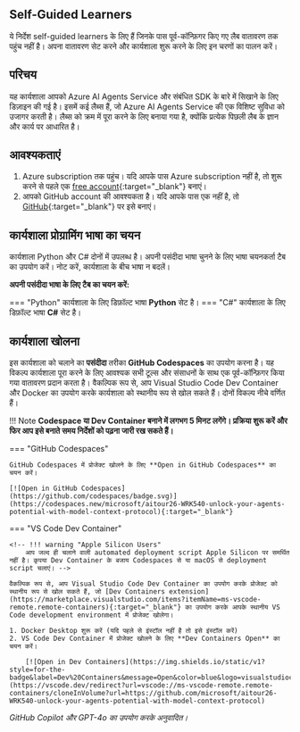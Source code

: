 ## Self-Guided Learners

ये निर्देश self-guided learners के लिए हैं जिनके पास पूर्व-कॉन्फ़िगर किए गए लैब वातावरण तक पहुंच नहीं है। अपना वातावरण सेट करने और कार्यशाला शुरू करने के लिए इन चरणों का पालन करें।

## परिचय

यह कार्यशाला आपको Azure AI Agents Service और संबंधित SDK के बारे में सिखाने के लिए डिज़ाइन की गई है। इसमें कई लैब्स हैं, जो Azure AI Agents Service की एक विशिष्ट सुविधा को उजागर करती है। लैब्स को क्रम में पूरा करने के लिए बनाया गया है, क्योंकि प्रत्येक पिछली लैब के ज्ञान और कार्य पर आधारित है।

## आवश्यकताएं

1. Azure subscription तक पहुंच। यदि आपके पास Azure subscription नहीं है, तो शुरू करने से पहले एक [free account](https://azure.microsoft.com/free/){:target="_blank"} बनाएं।
1. आपको GitHub account की आवश्यकता है। यदि आपके पास एक नहीं है, तो [GitHub](https://github.com/join){:target="_blank"} पर इसे बनाएं।

## कार्यशाला प्रोग्रामिंग भाषा का चयन

कार्यशाला Python और C# दोनों में उपलब्ध है। अपनी पसंदीदा भाषा चुनने के लिए भाषा चयनकर्ता टैब का उपयोग करें। नोट करें, कार्यशाला के बीच भाषा न बदलें।

**अपनी पसंदीदा भाषा के लिए टैब का चयन करें:**

=== "Python"
    कार्यशाला के लिए डिफ़ॉल्ट भाषा **Python** सेट है।
=== "C#"
    कार्यशाला के लिए डिफ़ॉल्ट भाषा **C#** सेट है।

## कार्यशाला खोलना

इस कार्यशाला को चलाने का **पसंदीदा** तरीका **GitHub Codespaces** का उपयोग करना है। यह विकल्प कार्यशाला पूरा करने के लिए आवश्यक सभी टूल्स और संसाधनों के साथ एक पूर्व-कॉन्फ़िगर किया गया वातावरण प्रदान करता है। वैकल्पिक रूप से, आप Visual Studio Code Dev Container और Docker का उपयोग करके कार्यशाला को स्थानीय रूप से खोल सकते हैं। दोनों विकल्प नीचे वर्णित हैं।

!!! Note
    **Codespace या Dev Container बनाने में लगभग 5 मिनट लगेंगे। प्रक्रिया शुरू करें और फिर आप इसे बनाते समय निर्देशों को पढ़ना जारी रख सकते हैं।**

=== "GitHub Codespaces"

    GitHub Codespaces में प्रोजेक्ट खोलने के लिए **Open in GitHub Codespaces** का चयन करें।

    [![Open in GitHub Codespaces](https://github.com/codespaces/badge.svg)](https://codespaces.new/microsoft/aitour26-WRK540-unlock-your-agents-potential-with-model-context-protocol){:target="_blank"}

=== "VS Code Dev Container"

    <!-- !!! warning "Apple Silicon Users"
        आप जल्द ही चलाने वाली automated deployment script Apple Silicon पर समर्थित नहीं है। कृपया Dev Container के बजाय Codespaces से या macOS से deployment script चलाएं। -->

    वैकल्पिक रूप से, आप Visual Studio Code Dev Container का उपयोग करके प्रोजेक्ट को स्थानीय रूप से खोल सकते हैं, जो [Dev Containers extension](https://marketplace.visualstudio.com/items?itemName=ms-vscode-remote.remote-containers){:target="_blank"} का उपयोग करके आपके स्थानीय VS Code development environment में प्रोजेक्ट खोलेगा।

    1. Docker Desktop शुरू करें (यदि पहले से इंस्टॉल नहीं है तो इसे इंस्टॉल करें)
    2. VS Code Dev Container में प्रोजेक्ट खोलने के लिए **Dev Containers Open** का चयन करें।

        [![Open in Dev Containers](https://img.shields.io/static/v1?style=for-the-badge&label=Dev%20Containers&message=Open&color=blue&logo=visualstudiocode)](https://vscode.dev/redirect?url=vscode://ms-vscode-remote.remote-containers/cloneInVolume?url=https://github.com/microsoft/aitour26-WRK540-unlock-your-agents-potential-with-model-context-protocol)

*GitHub Copilot और GPT-4o का उपयोग करके अनुवादित।*
